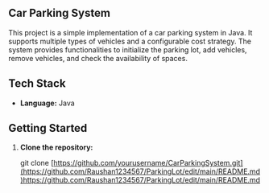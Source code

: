 ## Car Parking System

This project is a simple implementation of a car parking system in Java. It supports multiple types of vehicles and a configurable cost strategy. The system provides functionalities to initialize the parking lot, add vehicles, remove vehicles, and check the availability of spaces.



## Tech Stack

- **Language:** Java




## Getting Started

1. **Clone the repository:**

   git clone [https://github.com/yourusername/CarParkingSystem.git](https://github.com/Raushan1234567/ParkingLot/edit/main/README.md)https://github.com/Raushan1234567/ParkingLot/edit/main/README.md
